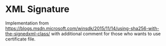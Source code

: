 # XML Signature
Implementation from https://blogs.msdn.microsoft.com/winsdk/2015/11/14/using-sha256-with-the-signedxml-class/
with additional comment for those who wants to use certificate file.
